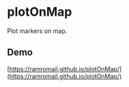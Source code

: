 # plotOnMap
Plot markers on map.

## Demo

[https://ramromail.github.io/plotOnMap/](https://ramromail.github.io/plotOnMap/)
